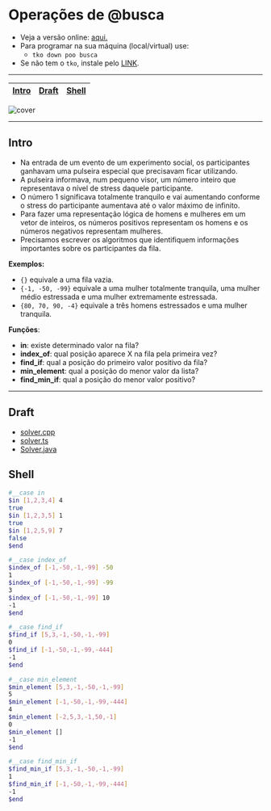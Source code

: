 # Operações de @busca

- Veja a versão online: [aqui.](https://github.com/qxcodepoo/arcade/blob/master/base/busca/Readme.md)
- Para programar na sua máquina (local/virtual) use:
  - `tko down poo busca`
- Se não tem o `tko`, instale pelo [LINK](https://github.com/senapk/tko#tko).

---


<!-- toch -->
[Intro](#intro) | [Draft](#draft) | [Shell](#shell)
-- | -- | --
<!-- toch -->

![cover](https://gist.github.com/assets/4747652/c22c464a-b797-4bd7-b963-4e4f1ee7f96b)

***

## Intro

- Na entrada de um evento de um experimento social, os participantes ganhavam uma pulseira especial que precisavam ficar utilizando.
- A pulseira informava, num pequeno visor, um número inteiro que representava o nível de stress daquele participante.
- O número 1 significava totalmente tranquilo e vai aumentando conforme o stress do participante aumentava até o valor máximo de infinito.
- Para fazer uma representação lógica de homens e mulheres em um vetor de inteiros, os números positivos representam os homens e os números negativos representam mulheres.
- Precisamos escrever os algoritmos que identifiquem informações importantes sobre os participantes da fila.

**Exemplos:**

- `{}` equivale a uma fila vazia.
- `{-1, -50, -99}` equivale a uma mulher totalmente tranquila, uma mulher médio estressada e uma mulher extremamente estressada.
- `{80, 70, 90, -4}` equivale a três homens estressados e uma mulher tranquila.

**Funções**:

- **in**: existe determinado valor na fila?
- **index_of**: qual posição aparece X na fila pela primeira vez?
- **find_if**: qual a posição do primeiro valor positivo da fila?
- **min_element**: qual a posição do menor valor da lista?
- **find_min_if**: qual a posição do menor valor positivo?

***

## Draft

- [solver.cpp](https://github.com/qxcodepoo/arcade/blob/master/base/busca/.cache/draft.cpp)
- [solver.ts](https://github.com/qxcodepoo/arcade/blob/master/base/busca/.cache/draft.ts)
- [Solver.java](https://github.com/qxcodepoo/arcade/blob/master/base/busca/.cache/draft.java)

## Shell

```sh
#__case in
$in [1,2,3,4] 4
true
$in [1,2,3,5] 1
true
$in [1,2,5,9] 7
false
$end
```

```sh
#__case index_of
$index_of [-1,-50,-1,-99] -50
1
$index_of [-1,-50,-1,-99] -99
3
$index_of [-1,-50,-1,-99] 10
-1
$end
```

```sh
#__case find_if
$find_if [5,3,-1,-50,-1,-99]
0
$find_if [-1,-50,-1,-99,-444]
-1
$end
```

```sh
#__case min_element
$min_element [5,3,-1,-50,-1,-99]
5
$min_element [-1,-50,-1,-99,-444]
4
$min_element [-2,5,3,-1,50,-1]
0
$min_element []
-1
$end
```

```sh
#__case find_min_if
$find_min_if [5,3,-1,-50,-1,-99]
1
$find_min_if [-1,-50,-1,-99,-444]
-1
$end
```
